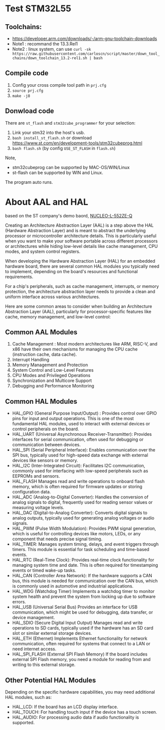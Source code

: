# Test STM32L55

## Toolchains:
* https://developer.arm.com/downloads/-/arm-gnu-toolchain-downloads
* Note1 : recommand the 13.3.Rel1
* Note2 : linux system, can use `curl -sk https://raw.githubusercontent.com/carloscn/script/master/down_tool_chains/down_toolchain_13.2-rel1.sh | bash`

## Compile code

1. Config your cross compile tool path in `prj.cfg`
2. `source prj.cfg`
3. `make -j8`

## Donwload code

There are `st_flash` and `stm32cube_programmer` for your selection:
1. Link your stm32 into the host's usb.
2. `bash install_st_flash.sh` or download https://www.st.com/en/development-tools/stm32cubeprog.html
3. `bash flash.sh` (by config `USE_ST_FLASH` in `flash.sh`)

Note,
* stm32cubeprog can be supported by MAC-OS/WIN/Linux
* st-flash can be supported by WIN and Linux.

The program auto runs.

# About AAL and HAL

based on the ST company's demo baord, [NUCLEO-L-552ZE-Q](https://www.st.com/en/evaluation-tools/nucleo-l552ze-q.html)

Creating an Architecture Abstraction Layer (AAL) is a step above the HAL (Hardware Abstraction Layer) and is meant to abstract the underlying processor or microcontroller architecture details. This is particularly useful when you want to make your software portable across different processors or architectures while hiding low-level details like cache management, CPU modes, and system control registers.

When developing the Hardware Abstraction Layer (HAL) for an embedded hardware board, there are several common HAL modules you typically need to implement, depending on the board's resources and functional requirements.

For a chip's peripherals, such as cache management, interrupts, or memory protection, the architecture abstraction layer needs to provide a clean and uniform interface across various architectures.

Here are some common areas to consider when building an Architecture Abstraction Layer (AAL), particularly for processor-specific features like cache, memory management, and low-level control:

## Common AAL Modules

1. Cache Management : Most modern architectures like ARM, RISC-V, and x86 have their own mechanisms for managing the CPU cache (instruction cache, data cache).
2. Interrupt Handling
3. Memory Management and Protection
4. System Control and Low-Level Features
5. CPU Modes and Privileged Operations
6. Synchronization and Multicore Support
7. Debugging and Performance Monitoring

## Common HAL Modules

* HAL_GPIO (General Purpose Input/Output) : Provides control over GPIO pins for input and output operations. This is one of the most fundamental HAL modules, used to interact with external devices or control peripherals on the board.
* HAL_UART (Universal Asynchronous Receiver-Transmitter): Provides interfaces for serial communication, often used for debugging or communication between devices.
* HAL_SPI (Serial Peripheral Interface): Enables communication over the SPI bus, typically used for high-speed data exchange with external devices like sensors or memory.
* HAL_I2C (Inter-Integrated Circuit): Facilitates I2C communication, commonly used for interfacing with low-speed peripherals such as EEPROMs and sensors.
* HAL_FLASH Manages read and write operations to onboard flash memory, which is often required for firmware updates or storing configuration data.
* HAL_ADC (Analog-to-Digital Converter): Handles the conversion of analog signals to digital, frequently used for reading sensor values or measuring voltage levels.
* HAL_DAC (Digital-to-Analog Converter): Converts digital signals to analog outputs, typically used for generating analog voltages or audio signals.
* HAL_PWM (Pulse Width Modulation): Provides PWM signal generation, which is useful for controlling devices like motors, LEDs, or any component that needs precise signal timing.
* HAL_TIMER: Manages system timing, delays, and event triggers through timers. This module is essential for task scheduling and time-based events.
* HAL_RTC (Real-Time Clock): Provides real-time clock functionality for managing system time and date. This is often required for timestamping events or timed wake-up tasks.
* HAL_CAN (Controller Area Network): If the hardware supports a CAN bus, this module is needed for communication over the CAN bus, which is commonly used in automotive and industrial applications.
* HAL_WDG (Watchdog Timer) Implements a watchdog timer to monitor system health and prevent the system from locking up due to software errors.
* HAL_USB (Universal Serial Bus) Provides an interface for USB communication, which might be used for debugging, data transfer, or device management.
* HAL_SDIO (Secure Digital Input Output) Manages read and write operations to SD cards, typically used if the hardware has an SD card slot or similar external storage devices.
* HAL_ETH (Ethernet) Implements Ethernet functionality for network communication, often required for systems that connect to a LAN or need internet access.
* HAL_SPI_FLASH (External SPI Flash Memory) If the board includes external SPI Flash memory, you need a module for reading from and writing to this external storage.

## Other Potential HAL Modules
Depending on the specific hardware capabilities, you may need additional HAL modules, such as:

* HAL_LCD: If the board has an LCD display interface.
* HAL_TOUCH: For handling touch input if the device has a touch screen.
* HAL_AUDIO: For processing audio data if audio functionality is supported.